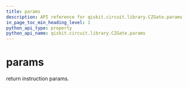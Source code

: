```yaml
---
title: params
description: API reference for qiskit.circuit.library.CZGate.params
in_page_toc_min_heading_level: 1
python_api_type: property
python_api_name: qiskit.circuit.library.CZGate.params
---
```


# params

return instruction params.

